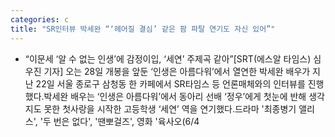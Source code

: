 ```yaml
---
categories: c
title: "SR인터뷰 박세완 “‘헤어질 결심’ 같은 팜 파탈 연기도 자신 있어”"
---
```

- “이문세 ‘알 수 없는 인생’에 감정이입, ‘세연’ 주제곡 같아”[SRT(에스알 타임스) 심우진 기자] 오는 28일 개봉을 앞둔 ‘인생은 아름다워’에서 열연한 박세완 배우가 지난 22일 서울 종로구 삼청동 한 카페에서 SR타임스 등 언론매체와의 인터뷰를 진행했다.박세완 배우는 ‘인생은 아름다워’에서 동아리 선배 ‘정우’에게 첫눈에 반해 생각지도 못한 첫사랑을 시작한 고등학생 ‘세연’ 역을 연기했다.드라마 &#39;최종병기 앨리스&#39;, &#39;두 번은 없다&#39;, &#39;땐뽀걸즈&#39;, 영화 &#39;육사오(6/4
